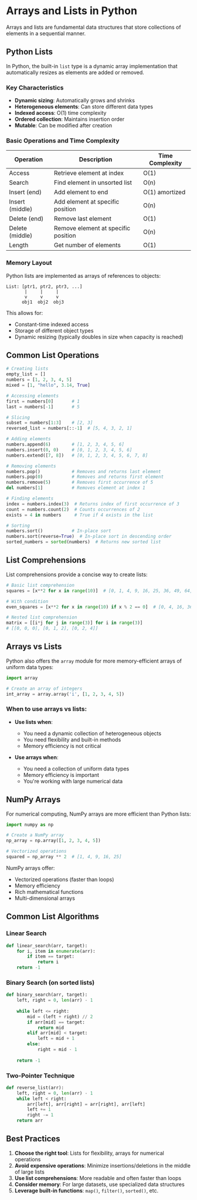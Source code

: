 # Arrays and Lists in Python

Arrays and lists are fundamental data structures that store collections of elements in a sequential manner.

## Python Lists

In Python, the built-in `list` type is a dynamic array implementation that automatically resizes as elements are added or removed.

### Key Characteristics

- **Dynamic sizing**: Automatically grows and shrinks
- **Heterogeneous elements**: Can store different data types
- **Indexed access**: O(1) time complexity
- **Ordered collection**: Maintains insertion order
- **Mutable**: Can be modified after creation

### Basic Operations and Time Complexity

| Operation | Description | Time Complexity |
|-----------|-------------|----------------|
| Access | Retrieve element at index | O(1) |
| Search | Find element in unsorted list | O(n) |
| Insert (end) | Add element to end | O(1) amortized |
| Insert (middle) | Add element at specific position | O(n) |
| Delete (end) | Remove last element | O(1) |
| Delete (middle) | Remove element at specific position | O(n) |
| Length | Get number of elements | O(1) |

### Memory Layout

Python lists are implemented as arrays of references to objects:

```
List: [ptr1, ptr2, ptr3, ...]
       |     |     |
       v     v     v
      obj1  obj2  obj3
```

This allows for:
- Constant-time indexed access
- Storage of different object types
- Dynamic resizing (typically doubles in size when capacity is reached)

## Common List Operations

```python
# Creating lists
empty_list = []
numbers = [1, 2, 3, 4, 5]
mixed = [1, "hello", 3.14, True]

# Accessing elements
first = numbers[0]       # 1
last = numbers[-1]       # 5

# Slicing
subset = numbers[1:3]    # [2, 3]
reversed_list = numbers[::-1]  # [5, 4, 3, 2, 1]

# Adding elements
numbers.append(6)        # [1, 2, 3, 4, 5, 6]
numbers.insert(0, 0)     # [0, 1, 2, 3, 4, 5, 6]
numbers.extend([7, 8])   # [0, 1, 2, 3, 4, 5, 6, 7, 8]

# Removing elements
numbers.pop()            # Removes and returns last element
numbers.pop(0)           # Removes and returns first element
numbers.remove(5)        # Removes first occurrence of 5
del numbers[1]           # Removes element at index 1

# Finding elements
index = numbers.index(3)  # Returns index of first occurrence of 3
count = numbers.count(2)  # Counts occurrences of 2
exists = 4 in numbers     # True if 4 exists in the list

# Sorting
numbers.sort()           # In-place sort
numbers.sort(reverse=True)  # In-place sort in descending order
sorted_numbers = sorted(numbers)  # Returns new sorted list
```

## List Comprehensions

List comprehensions provide a concise way to create lists:

```python
# Basic list comprehension
squares = [x**2 for x in range(10)]  # [0, 1, 4, 9, 16, 25, 36, 49, 64, 81]

# With condition
even_squares = [x**2 for x in range(10) if x % 2 == 0]  # [0, 4, 16, 36, 64]

# Nested list comprehension
matrix = [[i*j for j in range(3)] for i in range(3)]
# [[0, 0, 0], [0, 1, 2], [0, 2, 4]]
```

## Arrays vs Lists

Python also offers the `array` module for more memory-efficient arrays of uniform data types:

```python
import array

# Create an array of integers
int_array = array.array('i', [1, 2, 3, 4, 5])
```

### When to use arrays vs lists:

- **Use lists when**:
  - You need a dynamic collection of heterogeneous objects
  - You need flexibility and built-in methods
  - Memory efficiency is not critical

- **Use arrays when**:
  - You need a collection of uniform data types
  - Memory efficiency is important
  - You're working with large numerical data

## NumPy Arrays

For numerical computing, NumPy arrays are more efficient than Python lists:

```python
import numpy as np

# Create a NumPy array
np_array = np.array([1, 2, 3, 4, 5])

# Vectorized operations
squared = np_array ** 2  # [1, 4, 9, 16, 25]
```

NumPy arrays offer:
- Vectorized operations (faster than loops)
- Memory efficiency
- Rich mathematical functions
- Multi-dimensional arrays

## Common List Algorithms

### Linear Search
```python
def linear_search(arr, target):
    for i, item in enumerate(arr):
        if item == target:
            return i
    return -1
```

### Binary Search (on sorted lists)
```python
def binary_search(arr, target):
    left, right = 0, len(arr) - 1
    
    while left <= right:
        mid = (left + right) // 2
        if arr[mid] == target:
            return mid
        elif arr[mid] < target:
            left = mid + 1
        else:
            right = mid - 1
            
    return -1
```

### Two-Pointer Technique
```python
def reverse_list(arr):
    left, right = 0, len(arr) - 1
    while left < right:
        arr[left], arr[right] = arr[right], arr[left]
        left += 1
        right -= 1
    return arr
```

## Best Practices

1. **Choose the right tool**: Lists for flexibility, arrays for numerical operations
2. **Avoid expensive operations**: Minimize insertions/deletions in the middle of large lists
3. **Use list comprehensions**: More readable and often faster than loops
4. **Consider memory**: For large datasets, use specialized data structures
5. **Leverage built-in functions**: `map()`, `filter()`, `sorted()`, etc.